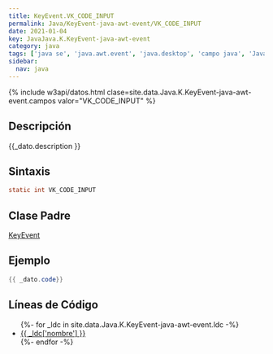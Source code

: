 ```yaml
---
title: KeyEvent.VK_CODE_INPUT
permalink: Java/KeyEvent-java-awt-event/VK_CODE_INPUT
date: 2021-01-04
key: JavaJava.K.KeyEvent-java-awt-event
category: java
tags: ['java se', 'java.awt.event', 'java.desktop', 'campo java', 'Java 1.1']
sidebar: 
  nav: java
---
```


{% include w3api/datos.html clase=site.data.Java.K.KeyEvent-java-awt-event.campos valor="VK_CODE_INPUT" %}

## Descripción
{{_dato.description }}

## Sintaxis
~~~java
static int VK_CODE_INPUT
~~~

## Clase Padre
[KeyEvent](/Java/KeyEvent-java-awt-event/)

## Ejemplo
~~~java
{{ _dato.code}}
~~~

## Líneas de Código
<ul>
{%- for _ldc in site.data.Java.K.KeyEvent-java-awt-event.ldc -%}
   <li>
       <a href="{{_ldc['url'] }}">{{ _ldc['nombre'] }}</a>
   </li>
{%- endfor -%}
</ul>

